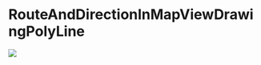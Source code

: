 # RouteAndDirectionInMapViewDrawingPolyLine

![](https://github.com/ram4ik/RouteAndDirectionInMapViewDrawingPolyLine/blob/master/RouteAndDirectionInMapViewDrawingPolyLine/Assets.xcassets/Screenshot%202019-11-10%20at%2015.34.30.imageset/Screenshot%202019-11-10%20at%2015.34.30.png)
